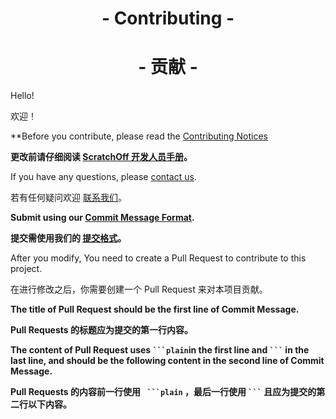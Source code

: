 <h1 align="center">- Contributing -</h1>

<h1 align="center">- 贡献 -</h1>

Hello!

欢迎！

**Before you contribute, please read the [Contributing Notices](./Notices)

**更改前请仔细阅读 [ScratchOff 开发人员手册](./Notices)。**

If you have any questions, please [contact us](./Contact).

若有任何疑问欢迎 [联系我们](./Contact)。

**Submit using our [Commit Message Format](https://github.com/class-tools/CTGitCommitMsgStd).**

**提交需使用我们的 [提交格式](https://github.com/class-tools/CTGitCommitMsgStd)。**

After you modify, You need to create a Pull Request to contribute to this project.

在进行修改之后，你需要创建一个 Pull Request 来对本项目贡献。

**The title of Pull Request should be the first line of Commit Message.**

**Pull Requests 的标题应为提交的第一行内容。**

**The content of Pull Request uses ` ```plain `in the first line and  ` ``` ` in the last line, and should be the following content in the second line of Commit Message.**

**Pull Requests 的内容前一行使用 ` ```plain` ，最后一行使用 ` ``` ` 且应为提交的第二行以下内容。**